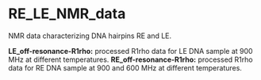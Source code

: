 # RE_LE_NMR_data

NMR data characterizing DNA hairpins RE and LE.

**LE_off-resonance-R1rho:** processed R1rho data for LE DNA sample at 900 MHz at different temperatures.
**RE_off-resonance-R1rho:** processed R1rho data for RE DNA sample at 900 and 600 MHz at different temperatures.

